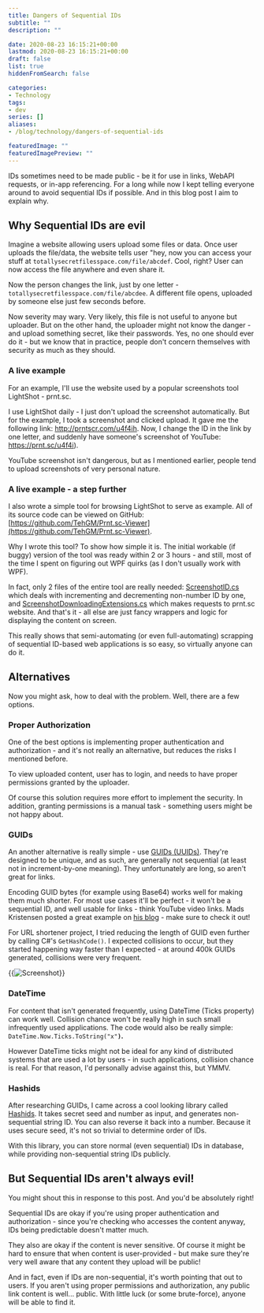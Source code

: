 ```yaml
---
title: Dangers of Sequential IDs
subtitle: ""
description: ""

date: 2020-08-23 16:15:21+00:00
lastmod: 2020-08-23 16:15:21+00:00
draft: false
list: true
hiddenFromSearch: false

categories:
- Technology
tags:
- dev
series: []
aliases: 
- /blog/technology/dangers-of-sequential-ids

featuredImage: ""
featuredImagePreview: ""
---
```


IDs sometimes need to be made public - be it for use in links, WebAPI requests, or in-app referencing. For a long while now I kept telling everyone around to avoid sequential IDs if possible. And in this blog post I aim to explain why.

<!--more-->

## Why Sequential IDs are evil

Imagine a website allowing users upload some files or data. Once user uploads the file/data, the website tells user "hey, now you can access your stuff at `totallysecretfilesspace.com/file/abcdef`. Cool, right? User can now access the file anywhere and even share it.

Now the person changes the link, just by one letter - `totallysecretfilesspace.com/file/abcdee`. A different file opens, uploaded by someone else just few seconds before.

Now severity may wary. Very likely, this file is not useful to anyone but uploader. But on the other hand, the uploader might not know the danger - and upload something secret, like their passwords. Yes, no one should ever do it - but we know that in practice, people don't concern themselves with security as much as they should.

### A live example

For an example, I'll use the website used by a popular screenshots tool LightShot - prnt.sc.

I use LightShot daily - I just don't upload the screenshot automatically. But for the example, I took a screenshot and clicked upload. It gave me the following link: http://prntscr.com/u4f4ih. Now, I change the ID in the link by one letter, and suddenly have someone's screenshot of YouTube: https://prnt.sc/u4f4i).

YouTube screenshot isn't dangerous, but as I mentioned earlier, people tend to upload screenshots of very personal nature.

### A live example - a step further

I also wrote a simple tool for browsing LightShot to serve as example. All of its source code can be viewed on GitHub: [https://github.com/TehGM/Prnt.sc-Viewer](https://github.com/TehGM/Prnt.sc-Viewer).

Why I wrote this tool? To show how simple it is. The initial workable (if buggy) version of the tool was ready within 2 or 3 hours - and still, most of the time I spent on figuring out WPF quirks (as I don't usually work with WPF).

In fact, only 2 files of the entire tool are really needed: [ScreenshotID.cs](https://github.com/TehGM/Prnt.sc-Viewer/blob/master/Prnt.sc%20Viewer%20Core%20Lib/ScreenshotID.cs) which deals with incrementing and decrementing non-number ID by one, and [ScreenshotDownloadingExtensions.cs](https://github.com/TehGM/Prnt.sc-Viewer/blob/master/Prnt.sc%20Viewer%20Core%20Lib/ScreenshotDownloadingExtensions.cs) which makes requests to prnt.sc website. And that's it - all else are just fancy wrappers and logic for displaying the content on screen.

This really shows that semi-automating (or even full-automating) scrapping of sequential ID-based web applications is so easy, so virtually anyone can do it.

## Alternatives

Now you might ask, how to deal with the problem. Well, there are a few options.

### Proper Authorization

One of the best options is implementing proper authentication and authorization - and it's not really an alternative, but reduces the risks I mentioned before.

To view uploaded content, user has to login, and needs to have proper permissions granted by the uploader.

Of course this solution requires more effort to implement the security. In addition, granting permissions is a manual task - something users might be not happy about.

### GUIDs

An another alternative is really simple - use [GUIDs (UUIDs)](https://en.wikipedia.org/wiki/Universally_unique_identifier). They're designed to be unique, and as such, are generally not sequential (at least not in increment-by-one meaning). They unfortunately are long, so aren't great for links.

Encoding GUID bytes (for example using Base64) works well for making them much shorter. For most use cases it'll be perfect - it won't be a sequential ID, and well usable for links - think YouTube video links. Mads Kristensen posted a great example on [his blog](https://www.madskristensen.net/blog/generate-unique-strings-and-numbers-in-c/) - make sure to check it out!

For URL shortener project, I tried reducing the length of GUID even further by calling C#'s `GetHashCode()`. I expected collisions to occur, but they started happening way faster than I expected - at around 400k GUIDs generated, collisions were very frequent.

{{<image src="screenshot1.png" alt="Screenshot" title="GUID HashCode Collision Test" caption="GUID HashCode Collision Test">}}

### DateTime

For content that isn't generated frequently, using DateTime (Ticks property) can work well. Collision chance won't be really high in such small infrequently used applications. The code would also be really simple: `DateTime.Now.Ticks.ToString("x"`**`)`.**

However DateTime ticks might not be ideal for any kind of distributed systems that are used a lot by users - in such applications, collision chance is real. For that reason, I'd personally advise against this, but YMMV.

### Hashids

After researching GUIDs, I came across a cool looking library called [Hashids](https://hashids.org/net/). It takes secret seed and number as input, and generates non-sequential string ID. You can also reverse it back into a number. Because it uses secure seed, it's not so trivial to determine order of IDs.

With this library, you can store normal (even sequential) IDs in database, while providing non-sequential string IDs publicly.

## But Sequential IDs aren't always evil!

You might shout this in response to this post. And you'd be absolutely right!

Sequential IDs are okay if you're using proper authentication and authorization - since you're checking who accesses the content anyway, IDs being predictable doesn't matter much.

They also are okay if the content is never sensitive. Of course it might be hard to ensure that when content is user-provided - but make sure they're very well aware that any content they upload will be public!

And in fact, even if IDs are non-sequential, it's worth pointing that out to users. If you aren't using proper permissions and authorization, any public link content is well... public. With little luck (or some brute-force), anyone will be able to find it.
